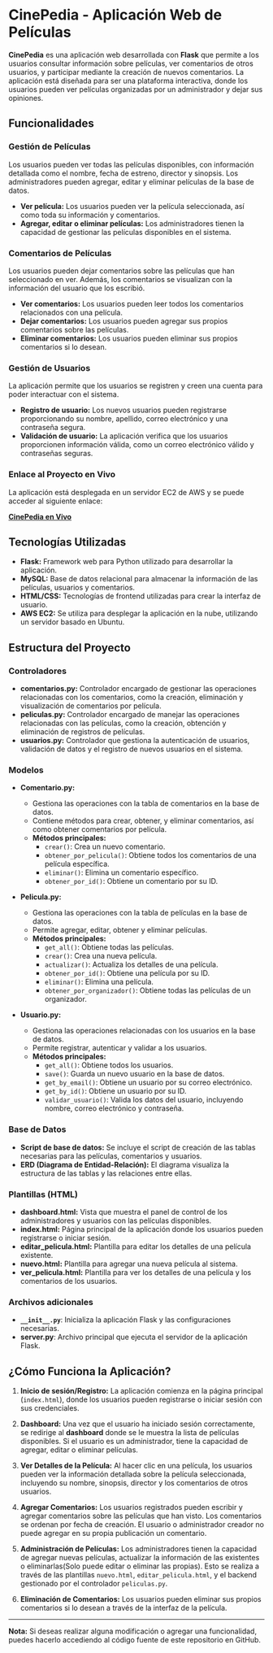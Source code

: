 # CinePedia - Aplicación Web de Películas

**CinePedia** es una aplicación web desarrollada con **Flask** que permite a los usuarios consultar información sobre películas, ver comentarios de otros usuarios, y participar mediante la creación de nuevos comentarios. La aplicación está diseñada para ser una plataforma interactiva, donde los usuarios pueden ver películas organizadas por un administrador y dejar sus opiniones.

## Funcionalidades

### Gestión de Películas
Los usuarios pueden ver todas las películas disponibles, con información detallada como el nombre, fecha de estreno, director y sinopsis. Los administradores pueden agregar, editar y eliminar películas de la base de datos.

- **Ver película:** Los usuarios pueden ver la película seleccionada, así como toda su información y comentarios.
- **Agregar, editar o eliminar películas:** Los administradores tienen la capacidad de gestionar las películas disponibles en el sistema.

### Comentarios de Películas
Los usuarios pueden dejar comentarios sobre las películas que han seleccionado en ver. Además, los comentarios se visualizan con la información del usuario que los escribió.

- **Ver comentarios:** Los usuarios pueden leer todos los comentarios relacionados con una película.
- **Dejar comentarios:** Los usuarios pueden agregar sus propios comentarios sobre las películas.
- **Eliminar comentarios:** Los usuarios pueden eliminar sus propios comentarios si lo desean.

### Gestión de Usuarios
La aplicación permite que los usuarios se registren y creen una cuenta para poder interactuar con el sistema.

- **Registro de usuario:** Los nuevos usuarios pueden registrarse proporcionando su nombre, apellido, correo electrónico y una contraseña segura.
- **Validación de usuario:** La aplicación verifica que los usuarios proporcionen información válida, como un correo electrónico válido y contraseñas seguras.

### Enlace al Proyecto en Vivo
La aplicación está desplegada en un servidor EC2 de AWS y se puede acceder al siguiente enlace:

[**CinePedia en Vivo**](http://18.216.242.72/)

## Tecnologías Utilizadas

- **Flask:** Framework web para Python utilizado para desarrollar la aplicación.
- **MySQL:** Base de datos relacional para almacenar la información de las películas, usuarios y comentarios.
- **HTML/CSS:** Tecnologías de frontend utilizadas para crear la interfaz de usuario.
- **AWS EC2:** Se utiliza para desplegar la aplicación en la nube, utilizando un servidor basado en Ubuntu.

## Estructura del Proyecto

### Controladores

- **comentarios.py:** Controlador encargado de gestionar las operaciones relacionadas con los comentarios, como la creación, eliminación y visualización de comentarios por película.
- **peliculas.py:** Controlador encargado de manejar las operaciones relacionadas con las películas, como la creación, obtención y eliminación de registros de películas.
- **usuarios.py:** Controlador que gestiona la autenticación de usuarios, validación de datos y el registro de nuevos usuarios en el sistema.

### Modelos

- **Comentario.py:** 
  - Gestiona las operaciones con la tabla de comentarios en la base de datos.
  - Contiene métodos para crear, obtener, y eliminar comentarios, así como obtener comentarios por película.
  - **Métodos principales:**
    - `crear()`: Crea un nuevo comentario.
    - `obtener_por_pelicula()`: Obtiene todos los comentarios de una película específica.
    - `eliminar()`: Elimina un comentario específico.
    - `obtener_por_id()`: Obtiene un comentario por su ID.

- **Pelicula.py:** 
  - Gestiona las operaciones con la tabla de películas en la base de datos.
  - Permite agregar, editar, obtener y eliminar películas.
  - **Métodos principales:**
    - `get_all()`: Obtiene todas las películas.
    - `crear()`: Crea una nueva película.
    - `actualizar()`: Actualiza los detalles de una película.
    - `obtener_por_id()`: Obtiene una película por su ID.
    - `eliminar()`: Elimina una película.
    - `obtener_por_organizador()`: Obtiene todas las películas de un organizador.

- **Usuario.py:** 
  - Gestiona las operaciones relacionadas con los usuarios en la base de datos.
  - Permite registrar, autenticar y validar a los usuarios.
  - **Métodos principales:**
    - `get_all()`: Obtiene todos los usuarios.
    - `save()`: Guarda un nuevo usuario en la base de datos.
    - `get_by_email()`: Obtiene un usuario por su correo electrónico.
    - `get_by_id()`: Obtiene un usuario por su ID.
    - `validar_usuario()`: Valida los datos del usuario, incluyendo nombre, correo electrónico y contraseña.

### Base de Datos

- **Script de base de datos:** Se incluye el script de creación de las tablas necesarias para las películas, comentarios y usuarios.
- **ERD (Diagrama de Entidad-Relación):** El diagrama visualiza la estructura de las tablas y las relaciones entre ellas.

### Plantillas (HTML)

- **dashboard.html:** Vista que muestra el panel de control de los administradores y usuarios con las películas disponibles.
- **index.html:** Página principal de la aplicación donde los usuarios pueden registrarse o iniciar sesión.
- **editar_pelicula.html:** Plantilla para editar los detalles de una película existente.
- **nuevo.html:** Plantilla para agregar una nueva película al sistema.
- **ver_pelicula.html:** Plantilla para ver los detalles de una película y los comentarios de los usuarios.

### Archivos adicionales

- **`__init__.py`**: Inicializa la aplicación Flask y las configuraciones necesarias.
- **server.py**: Archivo principal que ejecuta el servidor de la aplicación Flask.

## ¿Cómo Funciona la Aplicación?

1. **Inicio de sesión/Registro:** La aplicación comienza en la página principal (`index.html`), donde los usuarios pueden registrarse o iniciar sesión con sus credenciales.
   
2. **Dashboard:** Una vez que el usuario ha iniciado sesión correctamente, se redirige al **dashboard** donde se le muestra la lista de películas disponibles. Si el usuario es un administrador, tiene la capacidad de agregar, editar o eliminar películas.

3. **Ver Detalles de la Película:** Al hacer clic en una película, los usuarios pueden ver la información detallada sobre la película seleccionada, incluyendo su nombre, sinopsis, director y los comentarios de otros usuarios.

4. **Agregar Comentarios:** Los usuarios registrados pueden escribir y agregar comentarios sobre las películas que han visto. Los comentarios se ordenan por fecha de creación. El usuario o administrador creador no puede agregar en su propia publicación un comentario.

5. **Administración de Películas:** Los administradores tienen la capacidad de agregar nuevas películas, actualizar la información de las existentes o eliminarlas(Solo puede editar o eliminar las propias). Esto se realiza a través de las plantillas `nuevo.html`, `editar_pelicula.html`, y el backend gestionado por el controlador `peliculas.py`.

6. **Eliminación de Comentarios:** Los usuarios pueden eliminar sus propios comentarios si lo desean a través de la interfaz de la película.

---

**Nota:** Si deseas realizar alguna modificación o agregar una funcionalidad, puedes hacerlo accediendo al código fuente de este repositorio en GitHub.



